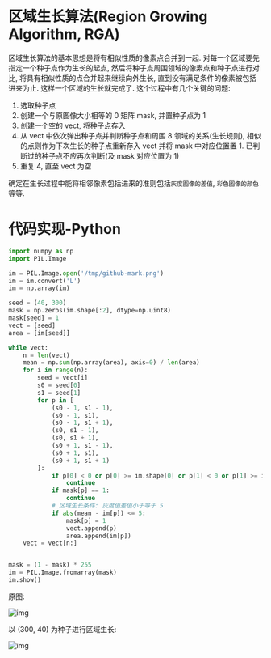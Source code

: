 # 区域生长算法(Region Growing Algorithm, RGA)

区域生长算法的基本思想是将有相似性质的像素点合并到一起. 对每一个区域要先指定一个种子点作为生长的起点, 然后将种子点周围领域的像素点和种子点进行对比, 将具有相似性质的点合并起来继续向外生长, 直到没有满足条件的像素被包括进来为止. 这样一个区域的生长就完成了. 这个过程中有几个关键的问题:

1. 选取种子点
2. 创建一个与原图像大小相等的 0 矩阵 mask, 并置种子点为 1
3. 创建一个空的 vect, 将种子点存入
4. 从 vect 中依次弹出种子点并判断种子点和周围 8 领域的关系(生长规则), 相似的点则作为下次生长的种子点重新存入 vect 并将 mask 中对应位置置 1. 已判断过的种子点不应再次判断(及 mask 对应位置为 1)
5. 重复 4, 直至 vect 为空

确定在生长过程中能将相邻像素包括进来的准则包括`灰度图像的差值`, `彩色图像的颜色`等等.

# 代码实现-Python

```py
import numpy as np
import PIL.Image

im = PIL.Image.open('/tmp/github-mark.png')
im = im.convert('L')
im = np.array(im)

seed = (40, 300)
mask = np.zeros(im.shape[:2], dtype=np.uint8)
mask[seed] = 1
vect = [seed]
area = [im[seed]]

while vect:
    n = len(vect)
    mean = np.sum(np.array(area), axis=0) / len(area)
    for i in range(n):
        seed = vect[i]
        s0 = seed[0]
        s1 = seed[1]
        for p in [
            (s0 - 1, s1 - 1),
            (s0 - 1, s1),
            (s0 - 1, s1 + 1),
            (s0, s1 - 1),
            (s0, s1 + 1),
            (s0 + 1, s1 - 1),
            (s0 + 1, s1),
            (s0 + 1, s1 + 1)
        ]:
            if p[0] < 0 or p[0] >= im.shape[0] or p[1] < 0 or p[1] >= im.shape[1]:
                continue
            if mask[p] == 1:
                continue
            # 区域生长条件: 灰度值差值小于等于 5
            if abs(mean - im[p]) <= 5:
                mask[p] = 1
                vect.append(p)
                area.append(im[p])
    vect = vect[n:]


mask = (1 - mask) * 255
im = PIL.Image.fromarray(mask)
im.show()
```

原图:

![img](/img/pil/rga/github-mark.png)

以 (300, 40) 为种子进行区域生长:

![img](/img/pil/rga/grow.png)
